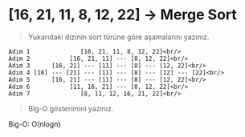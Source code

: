 # [16, 21, 11, 8, 12, 22] -> Merge Sort

>Yukarıdaki dizinin sort türüne göre aşamalarını yazınız.

```
Adım 1              [16, 21, 11, 8, 12, 22]<br/>
Adım 2           [16, 21, 11] --- [8, 12, 22]<br/>
Adım 3      [16, 21] --- [11] --- [8] --- [12, 22]<br/>
Adım 4 [16] --- [21] --- [11] --- [8] --- [12] --- [22]<br/>
Adım 5      [16, 21] --- [11] --- [8] --- [12, 22]<br/>
Adım 6           [11, 16, 21] --- [8, 12, 22]<br/>
Adım 7              [8, 11, 12, 16, 21, 22]<br/>
```

>Big-O gösterimini yazınız.

Big-O: O(nlogn)